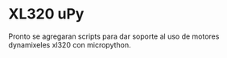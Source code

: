 # XL320 uPy
Pronto se agregaran scripts para dar soporte al uso de motores dynamixeles xl320 con micropython.
